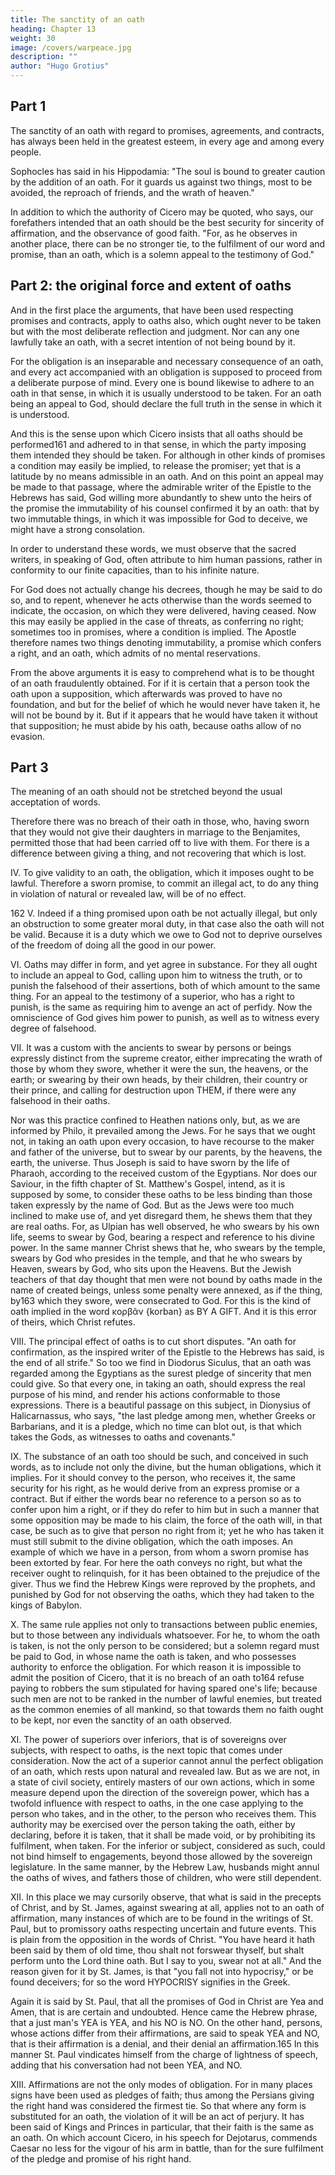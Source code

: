 ```yaml
---
title: The sanctity of an oath
heading: Chapter 13
weight: 30
image: /covers/warpeace.jpg
description: ""
author: "Hugo Grotius"
---
```



<!-- The efficacy of oaths among Pagans—

Deliberation requisite in oaths—The sense, in which oaths are understood to be taken, to be adhered to—To be taken according to the usual meaning of the words—

The subject of them to be lawful—Not to counteract moral obligations—In what sense oaths are an appeal to God—The purport of oaths—To be faithfully observed in all cases—The controul of sovereigns over the oaths of subjects—Observations on our Saviour's prohibition of oaths—Forms substituted for oaths. -->


## Part 1

The sanctity of an oath with regard to promises, agreements, and contracts, has always been held in the greatest esteem, in every age and among every people. 

Sophocles has said in his Hippodamia: "The soul is bound to greater caution by the addition of an oath. For it guards us against two things, most to be avoided, the reproach of friends, and the wrath of heaven."

In addition to which the authority of Cicero may be quoted, who says, our forefathers intended that an oath should be the best security for sincerity of affirmation, and the observance of good faith. "For, as he observes in another place, there can be no stronger tie, to the fulfilment of our word and promise, than an oath, which is a solemn appeal to the testimony of God."


## Part 2: the original force and extent of oaths

And in the first place the arguments, that have been used respecting promises and contracts, apply to oaths also, which ought never to be taken but with the most deliberate reflection and judgment. Nor can any one lawfully take an oath, with a secret intention of not being bound by it. 

For the obligation is an inseparable and necessary consequence of an oath, and every act accompanied with an obligation is supposed to proceed from a deliberate purpose of mind. Every one is bound likewise to adhere to an oath in that sense, in which it is usually understood to be taken. For an oath being an appeal to God, should declare the full truth in the sense in which it is understood. 

And this is the sense upon which Cicero insists that all oaths should be performed161 and adhered to in that sense, in which the party imposing them intended they should be taken. For although in other kinds of promises a condition may easily be implied, to release the promiser; yet that is a latitude by no means admissible in an oath. And on this point an appeal may be made to that passage, where the admirable writer of the Epistle to the Hebrews has said, God willing more abundantly to shew unto the heirs of the promise the immutability of his counsel confirmed it by an oath: that by two immutable things, in which it was impossible for God to deceive, we might have a strong consolation.

In order to understand these words, we must observe that the sacred writers, in speaking of God, often attribute to him human passions, rather in conformity to our finite capacities, than to his infinite nature. 

For God does not actually change his decrees, though he may be said to do so, and to repent, whenever he acts otherwise than the words seemed to indicate, the occasion, on which they were delivered, having ceased. Now this may easily be applied in the case of threats, as conferring no right; sometimes too in promises, where a condition is implied. The Apostle therefore names two things denoting immutability, a promise which confers a right, and an oath, which admits of no mental reservations.

From the above arguments it is easy to comprehend what is to be thought of an oath fraudulently obtained. For if it is certain that a person took the oath upon a supposition, which afterwards was proved to have no foundation, and but for the belief of which he would never have taken it, he will not be bound by it. But if it appears that he would have taken it without that supposition; he must abide by his oath, because oaths allow of no evasion.


## Part 3

The meaning of an oath should not be stretched beyond the usual acceptation of words.

Therefore there was no breach of their oath in those, who, having sworn that they would not give their daughters in marriage to the Benjamites, permitted those that had been carried off to live with them. For there is a difference between giving a thing, and not recovering that which is lost.

IV. To give validity to an oath, the obligation, which it imposes ought to be lawful. Therefore a sworn promise, to commit an illegal act, to do any thing in violation of natural or revealed law, will be of no effect.

162 V. Indeed if a thing promised upon oath be not actually illegal, but only an obstruction to some greater moral duty, in that case also the oath will not be valid. Because it is a duty which we owe to God not to deprive ourselves of the freedom of doing all the good in our power.

VI. Oaths may differ in form, and yet agree in substance. For they all ought to include an appeal to God, calling upon him to witness the truth, or to punish the falsehood of their assertions, both of which amount to the same thing. For an appeal to the testimony of a superior, who has a right to punish, is the same as requiring him to avenge an act of perfidy. Now the omniscience of God gives him power to punish, as well as to witness every degree of falsehood.

VII. It was a custom with the ancients to swear by persons or beings expressly distinct from the supreme creator, either imprecating the wrath of those by whom they swore, whether it were the sun, the heavens, or the earth; or swearing by their own heads, by their children, their country or their prince, and calling for destruction upon THEM, if there were any falsehood in their oaths.

Nor was this practice confined to Heathen nations only, but, as we are informed by Philo, it prevailed among the Jews. For he says that we ought not, in taking an oath upon every occasion, to have recourse to the maker and father of the universe, but to swear by our parents, by the heavens, the earth, the universe. Thus Joseph is said to have sworn by the life of Pharaoh, according to the received custom of the Egyptians. Nor does our Saviour, in the fifth chapter of St. Matthew's Gospel, intend, as it is supposed by some, to consider these oaths to be less binding than those taken expressly by the name of God. But as the Jews were too much inclined to make use of, and yet disregard them, he shews them that they are real oaths. For, as Ulpian has well observed, he who swears by his own life, seems to swear by God, bearing a respect and reference to his divine power. In the same manner Christ shews that he, who swears by the temple, swears by God who presides in the temple, and that he who swears by Heaven, swears by God, who sits upon the Heavens. But the Jewish teachers of that day thought that men were not bound by oaths made in the name of created beings, unless some penalty were annexed, as if the thing, by163 which they swore, were consecrated to God. For this is the kind of oath implied in the word κορβᾶν {korban} as BY A GIFT. And it is this error of theirs, which Christ refutes.

VIII. The principal effect of oaths is to cut short disputes. "An oath for confirmation, as the inspired writer of the Epistle to the Hebrews has said, is the end of all strife." So too we find in Diodorus Siculus, that an oath was regarded among the Egyptians as the surest pledge of sincerity that men could give. So that every one, in taking an oath, should express the real purpose of his mind, and render his actions conformable to those expressions. There is a beautiful passage on this subject, in Dionysius of Halicarnassus, who says, "the last pledge among men, whether Greeks or Barbarians, and it is a pledge, which no time can blot out, is that which takes the Gods, as witnesses to oaths and covenants."

IX. The substance of an oath too should be such, and conceived in such words, as to include not only the divine, but the human obligations, which it implies. For it should convey to the person, who receives it, the same security for his right, as he would derive from an express promise or a contract. But if either the words bear no reference to a person so as to confer upon him a right, or if they do refer to him but in such a manner that some opposition may be made to his claim, the force of the oath will, in that case, be such as to give that person no right from it; yet he who has taken it must still submit to the divine obligation, which the oath imposes. An example of which we have in a person, from whom a sworn promise has been extorted by fear. For here the oath conveys no right, but what the receiver ought to relinquish, for it has been obtained to the prejudice of the giver. Thus we find the Hebrew Kings were reproved by the prophets, and punished by God for not observing the oaths, which they had taken to the kings of Babylon.

X. The same rule applies not only to transactions between public enemies, but to those between any individuals whatsoever. For he, to whom the oath is taken, is not the only person to be considered; but a solemn regard must be paid to God, in whose name the oath is taken, and who possesses authority to enforce the obligation. For which reason it is impossible to admit the position of Cicero, that it is no breach of an oath to164 refuse paying to robbers the sum stipulated for having spared one's life; because such men are not to be ranked in the number of lawful enemies, but treated as the common enemies of all mankind, so that towards them no faith ought to be kept, nor even the sanctity of an oath observed.

XI. The power of superiors over inferiors, that is of sovereigns over subjects, with respect to oaths, is the next topic that comes under consideration. Now the act of a superior cannot annul the perfect obligation of an oath, which rests upon natural and revealed law. But as we are not, in a state of civil society, entirely masters of our own actions, which in some measure depend upon the direction of the sovereign power, which has a twofold influence with respect to oaths, in the one case applying to the person who takes, and in the other, to the person who receives them. This authority may be exercised over the person taking the oath, either by declaring, before it is taken, that it shall be made void, or by prohibiting its fulfilment, when taken. For the inferior or subject, considered as such, could not bind himself to engagements, beyond those allowed by the sovereign legislature. In the same manner, by the Hebrew Law, husbands might annul the oaths of wives, and fathers those of children, who were still dependent.

XII. In this place we may cursorily observe, that what is said in the precepts of Christ, and by St. James, against swearing at all, applies not to an oath of affirmation, many instances of which are to be found in the writings of St. Paul, but to promissory oaths respecting uncertain and future events. This is plain from the opposition in the words of Christ. "You have heard it hath been said by them of old time, thou shalt not forswear thyself, but shalt perform unto the Lord thine oath. But I say to you, swear not at all." And the reason given for it by St. James, is that "you fall not into hypocrisy," or be found deceivers; for so the word HYPOCRISY signifies in the Greek.

Again it is said by St. Paul, that all the promises of God in Christ are Yea and Amen, that is are certain and undoubted. Hence came the Hebrew phrase, that a just man's YEA is YEA, and his NO is NO. On the other hand, persons, whose actions differ from their affirmations, are said to speak YEA and NO, that is their affirmation is a denial, and their denial an affirmation.165 In this manner St. Paul vindicates himself from the charge of lightness of speech, adding that his conversation had not been YEA, and NO.

XIII. Affirmations are not the only modes of obligation. For in many places signs have been used as pledges of faith; thus among the Persians giving the right hand was considered the firmest tie. So that where any form is substituted for an oath, the violation of it will be an act of perjury. It has been said of Kings and Princes in particular, that their faith is the same as an oath. On which account Cicero, in his speech for Dejotarus, commends Caesar no less for the vigour of his arm in battle, than for the sure fulfilment of the pledge and promise of his right hand.


